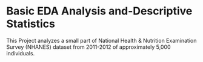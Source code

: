 # Basic EDA Analysis and-Descriptive Statistics

This Project analyzes a small part of National Health & Nutrition Examination Survey (NHANES) dataset from 2011-2012 of approximately 5,000 individuals.
